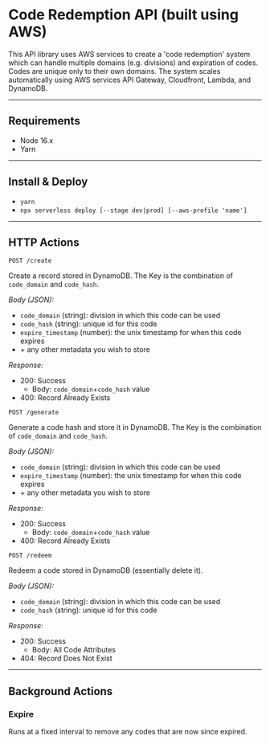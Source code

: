 # Code Redemption API (built using AWS)

This API library uses AWS services to create a 'code redemption' system which can
handle multiple domains (e.g. divisions) and expiration of codes. Codes are
unique only to their own domains. The system scales automatically using AWS
services API Gateway, Cloudfront, Lambda, and DynamoDB.

---

## Requirements

- Node 16.x
- Yarn

---

## Install & Deploy

- `yarn`
- `npx serverless deploy [--stage dev|prod] [--aws-profile 'name']`

---

## HTTP Actions

`POST /create`

Create a record stored in DynamoDB. The Key is the combination of `code_domain` and `code_hash`.

_Body (JSON):_

- `code_domain` (string): division in which this code can be used
- `code_hash` (string): unique id for this code
- `expire_timestamp` (number): the unix timestamp for when this code expires
- \+ any other metadata you wish to store

_Response:_

- 200: Success
  - Body: `code_domain`+`code_hash` value
- 400: Record Already Exists

`POST /generate`

Generate a code hash and store it in DynamoDB. The Key is the combination of `code_domain` and `code_hash`.

_Body (JSON):_

- `code_domain` (string): division in which this code can be used
- `expire_timestamp` (number): the unix timestamp for when this code expires
- \+ any other metadata you wish to store

_Response:_

- 200: Success
  - Body: `code_domain`+`code_hash` value
- 400: Record Already Exists

`POST /redeem`

Redeem a code stored in DynamoDB (essentially delete it).

_Body (JSON):_

- `code_domain` (string): division in which this code can be used
- `code_hash` (string): unique id for this code

_Response:_

- 200: Success
  - Body: All Code Attributes
- 404: Record Does Not Exist

---

## Background Actions

### Expire

Runs at a fixed interval to remove any codes that are now since expired.
